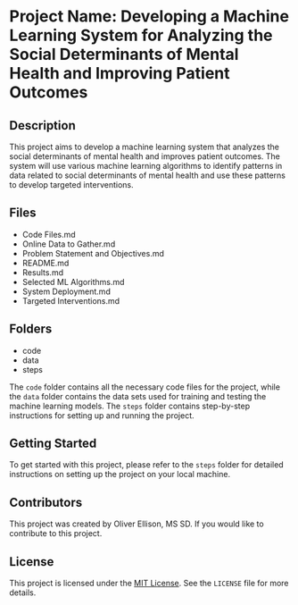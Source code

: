 # Project Name: Developing a Machine Learning System for Analyzing the Social Determinants of Mental Health and Improving Patient Outcomes

## Description

This project aims to develop a machine learning system that analyzes the social determinants of mental health and improves patient outcomes. The system will use various machine learning algorithms to identify patterns in data related to social determinants of mental health and use these patterns to develop targeted interventions.

## Files

- Code Files.md
- Online Data to Gather.md
- Problem Statement and Objectives.md
- README.md
- Results.md
- Selected ML Algorithms.md
- System Deployment.md
- Targeted Interventions.md

## Folders

- code
- data
- steps

The `code` folder contains all the necessary code files for the project, while the `data` folder contains the data sets used for training and testing the machine learning models. The `steps` folder contains step-by-step instructions for setting up and running the project.

## Getting Started

To get started with this project, please refer to the `steps` folder for detailed instructions on setting up the project on your local machine.

## Contributors

This project was created by Oliver Ellison, MS SD. If you would like to contribute to this project.

## License

This project is licensed under the [MIT License](https://opensource.org/licenses/MIT). See the `LICENSE` file for more details. 
